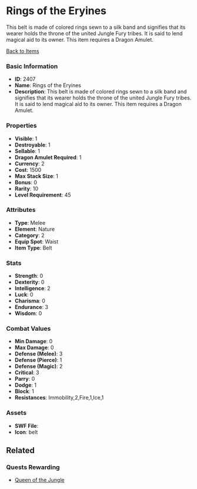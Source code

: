 # Rings of the Eryines

This belt is made of colored rings sewn to a silk band and signifies that its wearer holds the throne of the united Jungle Fury tribes.  It is said to lend magical aid to its owner.  This item requires a Dragon Amulet.

[Back to Items](../items.md)

### Basic Information

- **ID**: 2407
- **Name**: Rings of the Eryines
- **Description**: This belt is made of colored rings sewn to a silk band and signifies that its wearer holds the throne of the united Jungle Fury tribes.  It is said to lend magical aid to its owner.  This item requires a Dragon Amulet.

### Properties

- **Visible**: 1
- **Destroyable**: 1
- **Sellable**: 1
- **Dragon Amulet Required**: 1
- **Currency**: 2
- **Cost**: 1500
- **Max Stack Size**: 1
- **Bonus**: 0
- **Rarity**: 10
- **Level Requirement**: 45

### Attributes

- **Type**: Melee
- **Element**: Nature
- **Category**: 2
- **Equip Spot**: Waist
- **Item Type**: Belt

### Stats

- **Strength**: 0
- **Dexterity**: 0
- **Intelligence**: 2
- **Luck**: 0
- **Charisma**: 0
- **Endurance**: 3
- **Wisdom**: 0

### Combat Values

- **Min Damage**: 0
- **Max Damage**: 0
- **Defense (Melee)**: 3
- **Defense (Pierce)**: 1
- **Defense (Magic)**: 2
- **Critical**: 3
- **Parry**: 0
- **Dodge**: 1
- **Block**: 1
- **Resistances**: Immobility,2,Fire,1,Ice,1

### Assets

- **SWF File**: 
- **Icon**: belt

## Related

### Quests Rewarding

- [Queen of the Jungle](../quests/403-queen-of-the-jungle.md)

